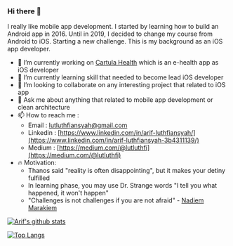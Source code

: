 ### Hi there 👋

I really like mobile app development. I started by learning how to build an Android app in 2016. Until in 2019, I decided to change my course from Android to iOS. Starting a new challenge. This is my background as an iOS app developer.

- 🔭 I’m currently working on [Cartula Health](https://apps.apple.com/au/app/cartula-health/id1535421104?fbclid=IwAR0FnmQTTUGn94EPAMbA0vU3CdO8krTT7DfCWm9wfYDxhvvZpwEwgZqBGtQ) which is an e-health app as iOS developer
- 🌱 I’m currently learning skill that needed to become lead iOS developer
- 👯 I’m looking to collaborate on any interesting project that related to iOS app
- 💬 Ask me about anything that related to mobile app development or clean architecture
- 📫 How to reach me : 
  - Email : lutluthfiansyah@gmail.com
  - Linkedin : [https://www.linkedin.com/in/arif-luthfiansyah/](https://www.linkedin.com/in/arif-luthfiansyah-3b4311139/)
  - Medium : [https://medium.com/@lutluthfi](https://medium.com/@lutluthfi)
- 🔥 Motivation:
  - Thanos said "reality is often disappointing", but it makes your detiny fulfilled
  - In learning phase, you may use Dr. Strange words "I tell you what happened, it won't happen"
  - "Challenges is not challenges if you are not afraid" - [Nadiem Marakiem](https://en.wikipedia.org/wiki/Nadiem_Makarim)

[![Arif's github stats](https://github-readme-stats.vercel.app/api?username=lutluthfi&theme=tokyonight)](https://github.com/lutluthfi)

[![Top Langs](https://github-readme-stats.vercel.app/api/top-langs/?username=lutluthfi&layout=compact)](https://github.com/lutluthfi)
